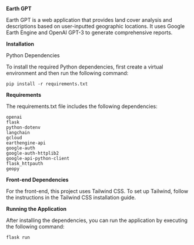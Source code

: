 
**Earth GPT**

  

Earth GPT is a web application that provides land cover analysis and descriptions based on user-inputted geographic locations. It uses Google Earth Engine and OpenAI GPT-3 to generate comprehensive reports.

  

**Installation**

Python Dependencies

To install the required Python dependencies, first create a virtual environment and then run the following command:

  


    pip install -r requirements.txt

**Requirements**

The requirements.txt file includes the following dependencies:



    openai
    flask
    python-dotenv
    langchain
    gcloud
    earthengine-api
    google-auth
    google-auth-httplib2
    google-api-python-client
    flask_httpauth
    geopy

**Front-end Dependencies**

For the front-end, this project uses Tailwind CSS. To set up Tailwind, follow the instructions in the Tailwind CSS installation guide.

  

**Running the Application**

After installing the dependencies, you can run the application by executing the following command:



    flask run

